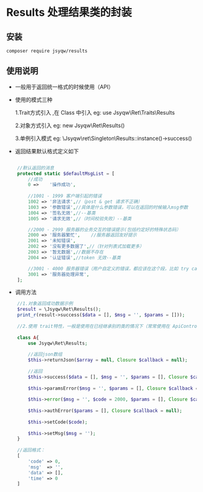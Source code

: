 # Results 处理结果类的封装

## 安装

    composer require jsyqw/results

## 使用说明

* 一般用于返回统一格式的时候使用（API）
* 使用的模式三种
    

    1.Trait方式引入 ,在 Class 中引入 eg:  use Jsyqw\Ret\Traits\Results
    
    2.对象方式引入 eg: new Jsyqw\Ret\Results()
    
    3.单例引入模式 eg: \Jsyqw\ret\Singleton\Results::instance()->success()
    
   
    
*  返回结果默认格式定义如下  
```php

    //默认返回的消息
    protected static $defaultMsgList = [
        //成功
        0 =>    '操作成功',
        
        //1001 - 1999 客户端引起的错误
        1002 => '非法请求',//（post & get 请求不正确）
        1003 => '参数错误',//具体是什么参数错误，可以在返回的时候输入msg参数
        1004 => '签名无效',//--基类
        1005 => '请求无效',//（时间校验失败）--基类

        //2000 - 2999 服务器的业务交互的错误提示(包括约定好的特殊状态码）
        2000 => '服务器繁忙',    //服务器返回友好提示
        2001 => '未知错误',
        2002 => '没有更多数据了',//（针对列表式加载更多）
        2003 => '暂无数据',//数据不存在
        2004 => '认证错误',//token 无效--基类

        //3001 - 4000 服务器错误（用户自定义的错误，都应该在这个段，比如 try catch 到的异常信息）
        3001 => '服务器处理异常',
    ];

```
* 调用方法
```php
    //1.对象返回成功数据示例
    $result = \Jsyqw\Ret\Results();
    print_r(result->success($data = [], $msg = '', $params = []));
    
    //2.使用 trait特性，一般是使用在已经继承别的类的情况下（常常使用在 ApiController中）
  
    class A{
        use Jsyqw\Ret\Results;
        
        //返回json数组 
        $this->returnJson($array = null, Closure $callback = null);
        
        //返回 
        $this->success($data = [], $msg = '', $params = [], Closure $callback = null);
        
        $this->paramsError($msg = '', $params = [], Closure $callback = null);
        
        $this->error($msg = '', $code = 2000, $params = [], Closure $callback = null);
        
        $this->authError($params = [], Closure $callback = null);
        
        $this->setCode($code);
        
        $this->setMsg($msg = '');
    }
    
    //返回格式： 
    [
        'code' => 0,
        'msg'  => '',
        'data' => [],
        'time' => 0
    ]
    
```
